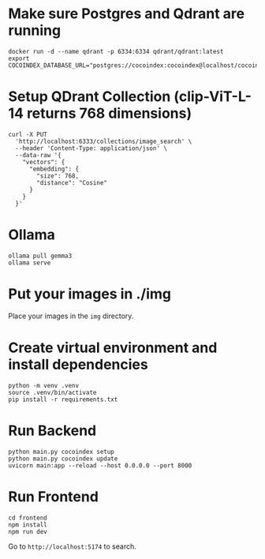 
# Make sure Postgres and Qdrant are running
```
docker run -d --name qdrant -p 6334:6334 qdrant/qdrant:latest
export COCOINDEX_DATABASE_URL="postgres://cocoindex:cocoindex@localhost/cocoindex"
```

# Setup QDrant Collection (clip-ViT-L-14 returns 768 dimensions)
```
curl -X PUT
  'http://localhost:6333/collections/image_search' \
  --header 'Content-Type: application/json' \
  --data-raw '{
    "vectors": {
      "embedding": {
        "size": 768,
        "distance": "Cosine"
      }
    }
  }'

```

# Ollama
```
ollama pull gemma3
ollama serve
```

# Put your images in ./img
Place your images in the `img` directory.

# Create virtual environment and install dependencies
```
python -m venv .venv
source .venv/bin/activate
pip install -r requirements.txt

```

# Run Backend
```
python main.py cocoindex setup
python main.py cocoindex update
uvicorn main:app --reload --host 0.0.0.0 --port 8000
```

# Run Frontend
```
cd frontend
npm install
npm run dev
```

Go to `http://localhost:5174` to search.